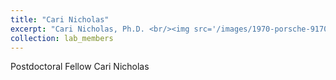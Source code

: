 ```yaml
---
title: "Cari Nicholas"
excerpt: "Cari Nicholas, Ph.D. <br/><img src='/images/1970-porsche-9170-1.png'>"
collection: lab_members
---
```


Postdoctoral Fellow Cari Nicholas